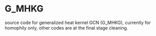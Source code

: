 # G_MHKG
source code for generalized heat kernel GCN (G_MHKG), currently for homophily only, other codes are at the final stage cleaning.
